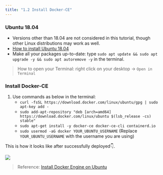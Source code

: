 ```yaml
---
title: "1.2 Install Docker-CE"
---
```


### Ubuntu 18.04

- Versions other than 18.04 are not considered in this tutorial, though other Linux distributions may work as well.
- [How to install Ubuntu 18.04](https://phoenixnap.com/kb/how-to-install-ubuntu-18-04)
- Make all your packages up-to-date: type `sudo apt update && sudo apt upgrade -y && sudo apt autoremove -y` in the terminal.

> How to open your Terminal: right click on your desktop → `Open in Terminal`

### Install Docker-CE

1. Use commands as below in the terminal:
    - `curl -fsSL https://download.docker.com/linux/ubuntu/gpg | sudo apt-key add -`
    - `sudo add-apt-repository "deb [arch=amd64] https://download.docker.com/linux/ubuntu $(lsb_release -cs) stable"`
    - `sudo apt-get install -y docker-ce docker-ce-cli containerd.io`
    - `sudo usermod -aG docker YOUR_UBUNTU_USERNAME` (Replace `YOUR_UBUNTU_USERNAME` with the username you are using)

This is how it looks like after successfully deployed👇.

![](/images/docs/poc3/1.2.png)

> Reference: [Install Docker Engine on Ubuntu](https://docs.docker.com/engine/install/ubuntu/)
